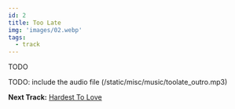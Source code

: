```yaml
---
id: 2
title: Too Late
img: 'images/02.webp'
tags:
  - track
---
```


TODO

TODO:
include the audio file (/static/misc/music/toolate_outro.mp3)

**Next Track:** [Hardest To Love](/music/albums/after-hours/3-hardest-to-love)

